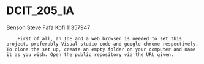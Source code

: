 # DCIT_205_IA
Benson Steve Fafa Kofi
11357947

        First of all, an IDE and a web browser is needed to set this project, preferably Visual studio code and google chrome respectively. To clone the set up, create an empty folder on your computer and name it as you wish. Open the public repository via the URL given. 
    

